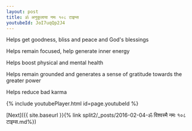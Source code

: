 ```yaml
---
layout: post
title: ॐ अनुकूलाया नमः १०८ टाइम्स
youtubeId: JoI7uqQp2J4
---
```

 
 
Helps get goodness, bliss and peace and God's blessings
 
Helps remain focused, help generate inner energy 
 
Helps boost physical and mental health 
 
Helps remain grounded and generates a sense of gratitude towards the greater power 
 
Helps reduce bad karma
 
 
 
 


{% include youtubePlayer.html id=page.youtubeId %}
 
[Next]({{ site.baseurl }}{% link  split2/_posts/2016-02-04-ॐ विश्वस्मै नमः १०८ टाइम्स.md%})
 
